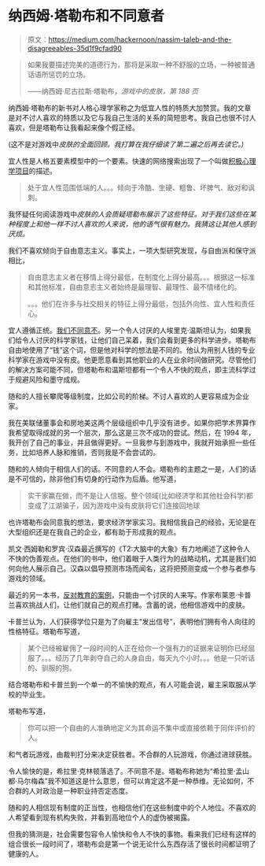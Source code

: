 # 纳西姆·塔勒布和不同意者

> 原文：<https://medium.com/hackernoon/nassim-taleb-and-the-disagreeables-35d1f9cfad90>

> 如果我要描述完美的道德行为，那将是采取一种不舒服的立场，一种被普通话语所惩罚的立场。
> 
> ——纳西姆·尼古拉斯·塔勒布，*游戏中的皮肤，第 188 页*

纳西姆·塔勒布的新书对人格心理学家称之为低宜人性的特质大加赞赏。我的文章是对不讨人喜欢的特质以及它与我自己生活的关系的简短思考。我自己也很不讨人喜欢，但是塔勒布让我看起来像个假正经。

(这不是对游戏中*皮肤的全面回顾。我打算在我仔细读了第二遍之后再去读它。)*

宜人性是人格五要素模型中的一个要素。快速的网络搜索出现了一个叫做[积极心理学项目](https://positivepsychologyprogram.com/big-five-personality-theory/)的描述。

> 处于宜人性范围低端的人。。。倾向于冷酷、生硬、粗鲁、坏脾气、敌对和讽刺。

我怀疑任何阅读游戏中*皮肤的人会质疑塔勒布展示了这些特征。对于我们这些在某种程度上和他一样不讨人喜欢的人来说，他的语气很有魅力。我猜这让其他人感到厌烦。*

我们不喜欢倾向于自由意志主义。事实上，一项大型研究发现，与自由派和保守派相比，

> 自由意志主义者在移情上得分最低，在制度化上得分最高。。。根据这一标准和其他标准，自由意志主义者始终是最理智、最理性、最不情绪化的。
> 
> 。。。他们在许多与社交相关的特征上得分最低，包括外向性、宜人性和责任心。

宜人遵循正统。[我们不同意不](/@arnoldkling/when-should-you-defy-orthodoxy-e36bb186151a)。另一个令人讨厌的人埃里克·温斯坦认为，如果我们给令人讨厌的科学家钱，让他们自己呆着，我们会看到更多的科学进步。塔勒布自由地使用了“钱”这个词，但是他对科学的想法是不同的。他认为用别人钱的专业科学家在游戏中没有皮。他更愿意看到其他职业的人在业余时间做研究。尽管他们的解决方案可能不同，但塔勒布和温斯坦都有一个令人不快的观点，即主流科学过于规避风险和墨守成规。

随和的人擅长攀爬等级制度，比如公司的阶梯。不讨人喜欢的人更容易成为企业家。

我在美联储董事会和房地美这两个层级组织中几乎没有进步。如果你把学术界算作我希望取得成就的另一个层次，那么这是三次不成功的尝试。然后，在 1994 年，我开创了自己的事业，并且做得更好。一旦我参与到游戏中，我就开始承担一些任务，比如培养人脉和推销，否则我是不会尝试的。

随和的人倾向于相信人们的话。不同意的人不会。塔勒布的主题之一是，人们的话是不可信的，除非他们有切身的行动作为后盾。他写道，

> 实干家赢在做，而不是让人信服。整个领域(比如经济学和其他社会科学)都变成了江湖骗子，因为游戏中没有皮肤将它们连接回地球

也许塔勒布会同意我的想法，要求经济学家实习。我相信我自己的经验，无论是在大型组织还是在我自己的企业，都有助于形成我的观点。

凯文·西姆勒和罗宾·汉森最近撰写的《T2:大脑中的大象》有力地阐述了这种令人不快的伪善观点。在他们的书中，他们着眼于人类行为的战略动机，尤其是我们如何向他人展示自己。汉森以倡导预测市场而闻名，这将把预测变成一个参与者参与游戏的领域。

最近的另一本书，[反对教育的案例](https://press.princeton.edu/titles/11225.html)，只能由一个讨厌的人来写。作家布莱恩·卡普兰喜欢挑战人们，让他们就自己的观点打赌。含蓄的说，他相信游戏中的皮肤。

卡普兰认为，人们获得学位只是为了向雇主“发出信号”，表明他们拥有令人向往的性格特征。塔勒布写道，

> 某个已经被雇佣了一段时间的人正在给你一个强有力的证据来证明你已经屈服了。。。经历了几年剥夺自己的人身自由，每天九个小时。。。他是一只听话的、驯服的狗。

结合塔勒布和卡普兰到一个单一的不愉快的观点，有人可能会说，雇主采取服从学校的毕业生。

塔勒布写道，

> 你可以把一个自由的人准确地定义为其命运不集中或直接依赖于同伴评价的人。

和气者玩游戏，由裁判打分来决定获胜者。不合群的人玩游戏，你通过进球获胜。

令人愉快的是，希拉里·克林顿落选了。不同意不是。塔勒布称她为“希拉里·孟山都·马尔梅森”我不知道这是什么意思，但可以肯定这不是一种恭维。无论如何，不合群的人对政治是一种职业持否定态度。

随和的人相信现有制度的正当性，也相信他们在这些制度中的个人地位。不喜欢的人希望看到现有机构失败，并看到高地位个人的虚伪被揭露。

但我的猜测是，社会需要包容令人愉快和令人不快的事物。看来我们已经有这样的组合很长一段时间了，塔勒布会是第一个说无论什么东西存活了很长时间都证明了健康的人。
